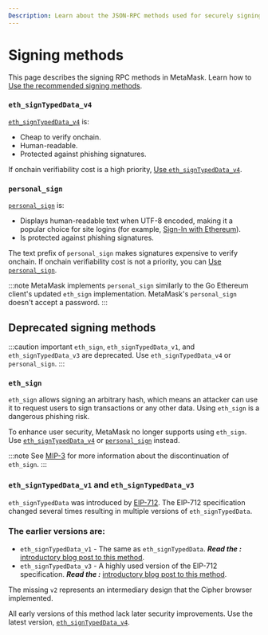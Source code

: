 ```yaml
---
Description: Learn about the JSON-RPC methods used for securely signing transactions and data in MetaMask.
---
```


# Signing methods

This page describes the signing RPC methods in MetaMask.
Learn how to [Use the recommended signing methods](../how-to/sign-data/index.md).

### `eth_signTypedData_v4`

[`eth_signTypedData_v4`](/wallet/reference/json-rpc-methods/eth_signtypeddata_v4)
is:

- Cheap to verify onchain.
- Human-readable.
- Protected against phishing signatures.

If onchain verifiability cost is a high priority,
[Use `eth_signTypedData_v4`](../how-to/sign-data/index.md#use-eth_signtypeddata_v4).

### `personal_sign`

[`personal_sign`](/wallet/reference/json-rpc-methods/personal_sign) is:

- Displays human-readable text when UTF-8 encoded, making it a popular choice for site logins
  (for example, [Sign-In with Ethereum](../how-to/sign-data/siwe.md)).
- Is protected against phishing signatures.

The text prefix of `personal_sign` makes signatures expensive to verify onchain.
If onchain verifiability cost is not a priority, you can
[Use `personal_sign`](../how-to/sign-data/index.md#use-personal_sign).

:::note
MetaMask implements `personal_sign` similarly to the Go Ethereum client's updated `eth_sign` implementation.
MetaMask's `personal_sign` doesn't accept a password.
:::

## Deprecated signing methods

:::caution important
`eth_sign`, `eth_signTypedData_v1`, and `eth_signTypedData_v3` are deprecated.
Use `eth_signTypedData_v4` or `personal_sign`.
:::

### `eth_sign`

`eth_sign` allows signing an arbitrary hash, which means an attacker can use it to request users to
sign transactions or any other data.
Using `eth_sign` is a dangerous phishing risk.

To enhance user security, MetaMask no longer supports using `eth_sign`.
Use [`eth_signTypedData_v4`](#eth_signtypeddata_v4) or [`personal_sign`](#personal_sign) instead.

:::note
See [MIP-3](https://github.com/MetaMask/metamask-improvement-proposals/blob/main/MIPs/mip-3.md) for
more information about the discontinuation of `eth_sign`.
:::

### `eth_signTypedData_v1` and `eth_signTypedData_v3`

`eth_signTypedData` was introduced by [EIP-712](https://eips.ethereum.org/EIPS/eip-712).
The EIP-712 specification changed several times resulting in multiple versions
of `eth_signTypedData`.

### The earlier versions are:

- `eth_signTypedData_v1` - The same as `eth_signTypedData`.
  ***Read the :***
  [introductory blog post to this method](https://medium.com/metamask/scaling-web3-with-signtypeddata-91d6efc8b290).
- `eth_signTypedData_v3` - A highly used version of the EIP-712 specification.
  ***Read the :***
  [introductory blog post to this method](https://medium.com/metamask/eip712-is-coming-what-to-expect-and-how-to-use-it-bb92fd1a7a26).

The missing `v2` represents an intermediary design that the Cipher browser implemented.

All early versions of this method lack later security improvements.
Use the latest version, [`eth_signTypedData_v4`](#eth_signtypeddata_v4).
